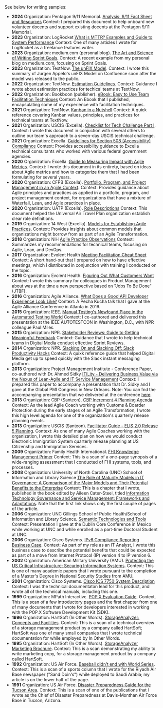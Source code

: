 
See below for writing samples:

+ **2024** Organization: Pentagon 9/11 Memorial. [Analysis: 9/11 Fact Sheet and Resources](https://drive.google.com/file/d/1APVcdOrHSiSUr7uXlP4AHYPFSVI3QpJA/view?usp=drive_link) Context: I prepared this document to help onboard new volunteer docents and support existing docents at the Pentagon 9/11 Memorial.
+ **2023** Organization: LogRocket [What is MTTR? Examples and Guide to System Performance](https://drive.google.com/file/d/16deNDAgGvWTDrIk2tBwTbvjPucQTtqSS/view?usp=drive_link) Context: One of many articles I wrote for LogRocket as a freelance features writer.
+ **2023** Organization: medium.com (personal blog). [The Art and Science of Writing Sprint Goals](https://drive.google.com/file/d/1lHCvHwQbq5K2MqXOHgrtXEZhYeg-e-uh/view?usp=drive_link). Context: A recent example from my personal blog on medium.com, focusing on Sprint Goals.
+ **2023** Organization: TextNow. [The unFIX Model](https://drive.google.com/file/d/1c2w84Wsk0HnkxyMMF3gjX4MrRsE04Ha1/view?usp=sharing). Context: I wrote this summary of Jurgen Appelo's unFIX Model on Confluence soon after the model was released to the public.
+ **2022** Organization: TextNow. [Estimation Guidelines](https://drive.google.com/file/d/1K4YOZB5yPTYLsElskmZU1DCEvd8iR622/view?usp=drive_link). Context: Guidance I wrote about estimation practices for techical teams at TextNow.
+ **2022** Organization: Bookboon (publisher). [eBook: Easy to Use Team Facilitation Techniques](https://drive.google.com/file/d/1cQrK5aRhM6p4QQ_EVSlKh1kT4YRxqmVS/view?usp=drive_link) Context: An Ebook that I published, encapsulating some of my experience with facilitation techniques.
+ **2021** Organization: TextNow. [Kanban in a Nutshell](https://drive.google.com/file/d/1rTlwILsBqlumDAv3EyCbNPNUIJB7_9WN/view?usp=drive_link) Context: A quick reference covering Kanban values, principles, and practices for technical teams at TextNow.
+ **2021** Organization: USCIS (Excella). [Checklist for Tech Challenge Part I](https://drive.google.com/file/d/1Iepm2AOwhj-07sKGPcfcjl8L25dQB4wM/view?usp=drive_link). Context: I wrote this document in conjuction with several others to outline our team's approach to a seven-day USCIS technical challenge.
+ **2021** Organization: Excella. [Guidelines for Section 508 (Accessibility) Compliance](https://drive.google.com/file/d/1lGtSixp6GkaLk_f39IIXBHbJftAiijca/view?usp=drive_link) Context: Provides accessibility guidance to Excella technical consultants who worked with various federal government agencies.
+ **2020** Organization: Excella. [Guide to Measuring Impact with Agile Metrics](https://drive.google.com/file/d/1Xd7ncZrlyKhP_bufZUCFr7nxgUOIRp5l/view?usp=drive_link). Context: I wrote this document in its entirety, based on ideas about Agile metrics and how to categorize them that I had been formulating for several years.
+ **2020** Organization: CFPB (Excella). [Portfolio, Program, and Project Management in an Agiile Context](https://drive.google.com/file/d/1F-kbZhVd5tmggmysWvSk6SBhwGrmxBJf/view?usp=drive_link). Context: Provides guidance about Agile principles and practices as applied in a portfolio, program, and project management context, for organizations that have a mixture of Waterfall, Lean, and Agile practices in place.
+ **2020** Organization: UATP (Excella). [Role Descriptions](https://drive.google.com/file/d/1O8okuKGVA-cR62p7c93YDo5O63FZU1uA/view?usp=drive_link) Context: This document helped the Universal Air Travel Plan organization establish clear role definitions.
+ **2019** Organization: 14 West (Excella). [Models for Establishing Agile Practices](https://drive.google.com/file/d/1AJq01kOLwm0Z934tBzOM54aVHBDznKGY/view?usp=drive_link). Context: Provides insights about common models that organizations might borrow from as part of an Agile Transformation.
+ **2018** Organization: NIH [Agile Practice Observations](https://drive.google.com/file/d/1Wqg49B9SEFLtxxcKeEspkWqCd8OV-wYN/view?usp=drive_link) Context: Summarizes my recommendations for technical teams, focusing on Agile, Lean, and DevOps.
+ **2017** Organization: Evolent Health [Meeting Faciiitation Cheat Sheet](https://drive.google.com/file/d/1V-oQibVdedi7AuBRCTwXbMG1w4e30Twc/view?usp=drive_link) Context: A short hand-out that I prepared on how to have effective meetings, which I distributed in conjunction with training I conducted on the topic.
+ **2016** Organization: Evolent Health. [Figuring Out What Customers Want](https://drive.google.com/file/d/17z5A218zNzuxnBIzNwYl56L_r63527bH/view?usp=drive_link) Context: I wrote this summary for colleagues in Product Management about was at the time a new perspective based on "Jobs To Be Done" (JTBF).
+ **2016** Organization: Agile Alliance. [What Does a Good API Developer Experience Look Like?](https://drive.google.com/file/d/1QcZf1xtJwKZEyKCVgmpgrIPpeTsw6OpT/view?usp=drive_link) Context: A Pecha Kucha talk that I gave at the Agile Alliance Conference in Atlanta in 2016.
+ **2015** Organization: IEEE. [Manual Testing's Newfound Place in the Automated Testing World](https://drive.google.com/file/d/14Qmrwt_-bh3R7e18Rl6mRk7dys2hPH-5/view?usp=drive_link) Context: I co-authored and delivered this presentation at the IEEE AUTOTESTCON in Washington, D.C., with NPR colleague Paul Miles.
+ **2015** Organization: NPR. [Stakeholder Reviews: Guide to Getting Meaningful Feedback](https://drive.google.com/file/d/1HHM4mr3ZFXPhbtrFi9N387gslcEKpQRC/view?usp=drive_link) Context: Guidance that I wrote to help technical teams in Digital Media conduct effective Sprint Reviews.
+ **2014** Organization: NPR. [Slacking On and Slacking Off: Slack Productivity Hacks](https://drive.google.com/file/d/1S6YomVI41oFwH8Z6TZgvr2-BYXVJrkp_/view?usp=drive_link) Context: A quixk reference guide that helped Digital Media get up to speed quickly with the Slack instant messaging platform.
+ **2013** Organization: Project Management Institute - Conference Paper, co-authored with Dr. Ahmed Sidky [ITILity - Delivering Business Value via the Nexus of Lean-Agile and IT Service Management](https://www.pmi.org/learning/library/overview-software-development-operations-agile-5835) Context: I prepared this paper to accompany a presentation that Dr. Sidky and I gave at the Global PMI Congress in New Orleans. Note: You can fnd the accompanying presentation that we delivered at the conference [here](https://drive.google.com/file/d/1btHOxNxrvcXOdfvDgrVqBItcNMOyp-91/view?usp=drive_link).
+ **2013** Organization: CBP (Santeon). [CBP Increment 4 Planning Agenda](https://drive.google.com/file/d/1rkcqPBp6UtAhMsGK_eT_Achv0oZahidI/view?usp=drive_link) Context: As the lead Agile Coach working with Customs & Boarder Protection during the early stages of an Agile Transformation, I wrote this high level agenda for one of the organization's quarterly release planning events.
+ **2013** Organization: USCIS (Santeon). [Facilitator Guide - ELIS 2.0 Release 5 Planning](https://drive.google.com/file/d/1AhtF5hFSedQjtm6UFgxMiVk5Lp7x-Fw2/view?usp=drive_link). Context: As one of many Agile Coaches working with the organization, I wrote this detailed plan on how we would conduct Electronic Immigration System quarterly release planning at US Citizenship and Immigration Services.
+ **2009** Organization: Family Health International. [FHI Knowledge Management Primer](https://drive.google.com/file/d/1ubPcU3tVvI-eNp9Pk0M-xNxWNfKbo0SF/view?usp=drive_link) Context: This is a scan of a one-page synopsis of a wide-ranging assessment that I conducted of FHI systems, tools, and processes.
+ **2008** Organization: University of North Carolina (UNC) School of Information and Library Science [The Role of Maturity Models in IT Governance: A Comparison of the Major Models and Their Potential Benefits to the Enterprise](https://drive.google.com/file/d/1NgFZBOVUSx2Ho57nCcM5cdhFVwt0eiMu/view?usp=drive_link) Context: This is a chapter that I wrote, published in the book edited by Aileen Cater-Steel, titled [Information Technology Governance and Service Management: Frameworks and Adaptations](https://www.igi-global.com/gateway/chapter/23695). Note that the first link shows only the first couple of pages of the article.
+ **2006** Organization: UNC Gillings School of Public Health/School of Information and Library Science. [Semantic Technologies and Tools](https://www.dublincore.org/groups/tools/dctools2006/rogers.pdf) Context: Presentation I gave at the Dublin Core Conference in Mexico while working at UNC and while enrolled as a part-time Doctoral Student at UNC.
+ **2006** Organization: Cisco Systems. [IPv6 Compliance Reporting Business Case](https://drive.google.com/file/d/1vtV_ouVJZDmfHSWoM6zHr-05dFsjwmC5/view?usp=drive_link). Context: As part of my role as an IT Analyst, I wrote this business case to describe the potential benefits that could be expected as part of a move from Internet Protocol (IP) version 4 to IP version 6.
+ **2002** Organization: American Military University (AMU). [Protecting the US Critical Infrastructure: Securing Information Systems](https://drive.google.com/file/d/1MJx5XluhnUaenPe9GHZSoRVuUvS-aD22/view?usp=drive_link). Context: This is one of many academic papers that I wrote pursuant to the completion of a Master's Degree in National Security Studies from AMU.
+ **2001** Organization: Cisco Systems. [Cisco ICS 7750 System Description](https://drive.google.com/file/d/1Ix0zqKy85_mQlM3LhHHWNfy6fCNco2JM/view?usp=drive_link) Context: I was the technical documentaton lead for this product, and wrote all of the technical manuals, including this one.
+ **1999** Organization: MPath Interactive. [POP.X Evaluation Guide](https://drive.google.com/file/d/1s4q4i-zjUH4Rinr9CrkL43QrQjiFQLhO/view?usp=drive_link). Context. This is a scan of a few introductory pages and the first chapter from one of many documents that I wrote for developers interested in working with the POP.X Software Development Kit (SDK).
+ **1996** Organization: HartSoft (In Other Words). [StorageAnalyzer: Concepts and Facilities](https://drive.google.com/file/d/1Hgio2sWHOwSI7RTm6Nlph9l9aVS__Ejg/view?usp=drive_link). Context: This is a scan of a technical overview of a storage management product by a company called HartSoft; HartSoft was one of many small companies that I wrote technical documentation for while employed by In Other Words.
+ **1995** Organization: HartSoft (In Other Words). [StorageAnalyzer Marketing Brochure](https://drive.google.com/file/d/12-HsYwyyqVo-qVry32gEdIzr6XIPI8PP/view?usp=drive_link). Context: This is a scan demonstrating my ability to write marketing copy, for a storage management product by a company called HartSoft.
+ **1992** Organization: US Air Force. [Baseball didn't end with World Series](https://drive.google.com/file/d/1mLlzVncMUBAQpyCCBsMcGnXQ5X3YhlYn/view?usp=drive_link). Context: This is a scan of a sports column that I wrote for the Riyadh Air Base newspaper ("Sand Doin's") while deployed to Saudi Arabia; my article is on the lower half of the page.
+ **1991** Organization: US Air Force. [Disaster Preparedness Guide for the Tucson Area](https://drive.google.com/file/d/1d2xotODvks-ioRSCJ-WCwhnirSA5mXI-/view?usp=drive_link). Context: This is a scan of one of the publications that I wrote as the Chief of Disaster Preparedness at Davis-Monthan Air Force Base in Tucson, Arizona.
